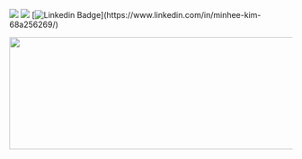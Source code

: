 <a href="https://anna-in-workplace.tistory.com/"><img src="https://img.shields.io/badge/Tistory-EC6653?style=flat-square&logo=tistory&logoColor=white&link=https://anna-in-workplace.tistory.com"/></a> 
<a href="mailto:mink141416@gmail.com"><img src="https://img.shields.io/badge/Gmail-D0A9F5?style=flat-square&logo=Gmail&logoColor=white&link=mailto:mink141416@gmail.com"/></a>
[![Linkedin Badge](https://img.shields.io/badge/-LinkedIn-blue?style=flat-square&logo=Linkedin&logoColor=white&link=[https://www.linkedin.com/in/seong-yun-byeon-8183a8113](https://www.linkedin.com/in/minhee-kim-68a256269/)/)](https://www.linkedin.com/in/minhee-kim-68a256269/)

<a href="https://github.com/devxb/gitanimals">
  <img src="https://render.gitanimals.org/lines/heehminh?pet-id=587247467472468013" width="1000" height="200"/>
</a>

